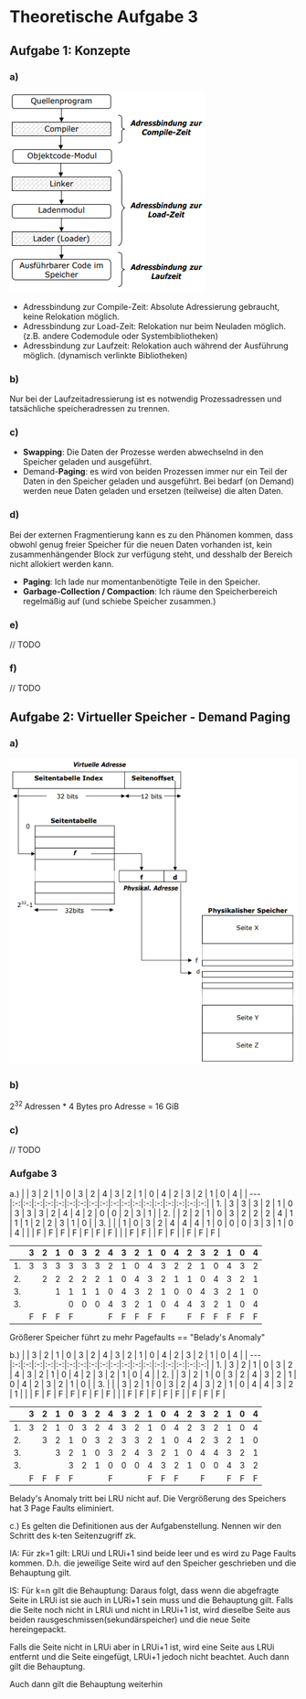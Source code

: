 # Theoretische Aufgabe 3

## Aufgabe 1: Konzepte

### a)

![Diagram](code_dia.png)

- Adressbindung zur Compile-Zeit: Absolute Adressierung gebraucht, keine Relokation möglich.
- Adressbindung zur Load-Zeit: Relokation nur beim Neuladen möglich. (z.B. andere Codemodule oder Systembibliotheken)
- Adressbindung zur Laufzeit: Relokation auch während der Ausführung möglich. (dynamisch verlinkte Bibliotheken)

### b)

Nur bei der Laufzeitadressierung ist es notwendig Prozessadressen und tatsächliche speicheradressen zu trennen.

### c)

- **Swapping**: Die Daten der Prozesse werden abwechselnd in den Speicher geladen und ausgeführt.
- Demand-**Paging**: es wird von beiden Prozessen immer nur ein Teil der Daten in den Speicher geladen und ausgeführt. Bei bedarf (on Demand) werden neue Daten geladen und ersetzen (teilweise) die alten Daten.

### d)

Bei der externen Fragmentierung kann es zu den Phänomen kommen, dass obwohl genug freier Speicher für die neuen Daten vorhanden ist, kein zusammenhängender Block zur verfügung steht, und desshalb der Bereich nicht allokiert werden kann.

- **Paging**: Ich lade nur momentanbenötigte Teile in den Speicher.
- **Garbage-Collection / Compaction**: Ich räume den Speicherbereich regelmäßig auf (und schiebe Speicher zusammen.)

### e)

// TODO

### f)

// TODO

## Aufgabe 2: Virtueller Speicher - Demand Paging

### a)

![Paging](paging.png)

### b)

2<sup>32 </sup>  Adressen * 4 Bytes pro Adresse = 16 GiB

### c)

// TODO

### Aufgabe 3
a.)
|     | 3 | 2 | 1 | 0 | 3 | 2 | 4 | 3 | 2 | 1 | 0 | 4 | 2 | 3 | 2 | 1 | 0 | 4 |
| --- |:-:|:-:|:-:|:-:|:-:|:-:|:-:|:-:|:-:|:-:|:-:|:-:|:-:|:-:|:-:|:-:|:-:|:-:|
|  1. | 3 | 3 | 3 | 2 | 1 | 0 | 3 | 3 | 3 | 2 | 4 | 4 | 2 | 0 | 0 | 2 | 3 | 1 |
|  2. |   | 2 | 2 | 1 | 0 | 3 | 2 | 2 | 2 | 4 | 1 | 1 | 1 | 2 | 2 | 3 | 1 | 0 |
|  3. |   |   | 1 | 0 | 3 | 2 | 4 | 4 | 4 | 1 | 0 | 0 | 0 | 3 | 3 | 1 | 0 | 4 |
|     | F | F | F | F | F | F | F |   |   | F | F |   | F | F |   | F | F | F |

|     | 3 | 2 | 1 | 0 | 3 | 2 | 4 | 3 | 2 | 1 | 0 | 4 | 2 | 3 | 2 | 1 | 0 | 4 |
| --- |:-:|:-:|:-:|:-:|:-:|:-:|:-:|:-:|:-:|:-:|:-:|:-:|:-:|:-:|:-:|:-:|:-:|:-:|
|  1. | 3 | 3 | 3 | 3 | 3 | 3 | 2 | 1 | 0 | 4 | 3 | 2 | 2 | 1 | 0 | 4 | 3 | 2 |
|  2. |   | 2 | 2 | 2 | 2 | 2 | 1 | 0 | 4 | 3 | 2 | 1 | 1 | 0 | 4 | 3 | 2 | 1 |
|  3. |   |   | 1 | 1 | 1 | 1 | 0 | 4 | 3 | 2 | 1 | 0 | 0 | 4 | 3 | 2 | 1 | 0 |
|  3. |   |   |   | 0 | 0 | 0 | 4 | 3 | 2 | 1 | 0 | 4 | 4 | 3 | 2 | 1 | 0 | 4 |
|     | F | F | F | F |   |   | F | F | F | F | F |   | F | F | F | F | F | F |

Größerer Speicher führt zu mehr Pagefaults == "Belady's Anomaly"

b.)
|     | 3 | 2 | 1 | 0 | 3 | 2 | 4 | 3 | 2 | 1 | 0 | 4 | 2 | 3 | 2 | 1 | 0 | 4 |
| --- |:-:|:-:|:-:|:-:|:-:|:-:|:-:|:-:|:-:|:-:|:-:|:-:|:-:|:-:|:-:|:-:|:-:|:-:|
|  1. | 3 | 2 | 1 | 0 | 3 | 2 | 4 | 3 | 2 | 1 | 0 | 4 | 2 | 3 | 2 | 1 | 0 | 4 |
|  2. |   | 3 | 2 | 1 | 0 | 3 | 2 | 4 | 3 | 2 | 1 | 0 | 4 | 2 | 3 | 2 | 1 | 0 |
|  3. |   |   | 3 | 2 | 1 | 0 | 3 | 2 | 4 | 3 | 2 | 1 | 0 | 4 | 4 | 3 | 2 | 1 |
|     | F | F | F | F | F | F | F |   |   | F | F | F | F | F |   | F | F | F |

|     | 3 | 2 | 1 | 0 | 3 | 2 | 4 | 3 | 2 | 1 | 0 | 4 | 2 | 3 | 2 | 1 | 0 | 4 |
| --- |:-:|:-:|:-:|:-:|:-:|:-:|:-:|:-:|:-:|:-:|:-:|:-:|:-:|:-:|:-:|:-:|:-:|:-:|
|  1. | 3 | 2 | 1 | 0 | 3 | 2 | 4 | 3 | 2 | 1 | 0 | 4 | 2 | 3 | 2 | 1 | 0 | 4 |
|  2. |   | 3 | 2 | 1 | 0 | 3 | 2 | 3 | 3 | 2 | 1 | 0 | 4 | 2 | 3 | 2 | 1 | 0 |
|  3. |   |   | 3 | 2 | 1 | 0 | 3 | 2 | 4 | 3 | 2 | 1 | 0 | 4 | 4 | 3 | 2 | 1 |
|  3. |   |   |   | 3 | 2 | 1 | 0 | 0 | 0 | 4 | 3 | 2 | 1 | 0 | 0 | 4 | 3 | 2 |
|     | F | F | F | F |   |   | F |   |   | F | F | F |   | F |   | F | F | F |

Belady's Anomaly tritt bei LRU nicht auf. Die Vergrößerung des Speichers hat 3 Page Faults eliminiert.


c.) 
Es gelten die Definitionen aus der Aufgabenstellung.
Nennen wir den Schritt des k-ten Seitenzugriff zk.

IA: Für zk=1 gilt:
LRUi und LRUi+1 sind beide leer und es wird zu Page Faults kommen. D.h. die jeweilige Seite wird auf den Speicher geschrieben und die Behauptung gilt.

IS: Für k=n gilt die Behauptung:
Daraus folgt, dass wenn die abgefragte Seite in LRUi ist sie auch in LURi+1 sein muss und die Behauptung gilt.
Falls die Seite noch nicht in LRUi und nicht in LRUi+1 ist, wird dieselbe Seite aus beiden rausgeschmissen(sekundärspeicher) und die neue Seite hereingepackt.

Falls die Seite nicht in LRUi aber in LRUi+1 ist, wird eine Seite aus LRUi entfernt und die Seite eingefügt, LRUi+1 jedoch nicht beachtet. Auch dann gilt die Behauptung.

Auch dann gilt die Behauptung weiterhin
